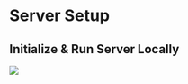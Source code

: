 
# Server Setup

## Initialize & Run Server Locally

![](https://github.com/YoniProbeh/RentalAPI/blob/master/Server/Library/img/build-min.gif?raw=true)
